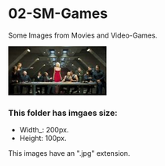 # 02-SM-Games

Some Images from Movies and Video-Games.

![Movie](bsg.jpg)


### This folder has imgaes size:

* Width_: 200px.
* Height: 100px. 

This images have an ".jpg" extension.
